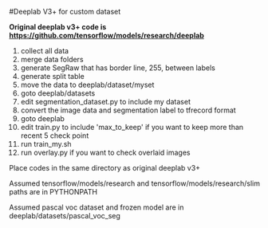 #Deeplab V3+ for custom dataset

**Original deeplab v3+ code is https://github.com/tensorflow/models/research/deeplab**

1. collect all data
2. merge data folders
3. generate SegRaw that has border line, 255, between labels
4. generate split table
5. move the data to deeplab/dataset/myset
6. goto deeplab/datasets
7. edit segmentation\_dataset.py to include my dataset
8. convert the image data and segmentation label to tfrecord format
9. goto deeplab
10. edit train.py to include 'max\_to\_keep' if you want to keep more than recent 5 check point
11. run train\_my.sh
12. run overlay.py if you want to check overlaid images

Place codes in the same directory as original deeplab v3+

Assumed tensorflow/models/research and tensorflow/models/research/slim paths are in PYTHONPATH

Assumed pascal voc dataset and frozen model are in deeplab/datasets/pascal_voc_seg


